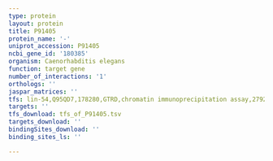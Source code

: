 ```yaml
---
type: protein
layout: protein
title: P91405
protein_name: '-'
uniprot_accession: P91405
ncbi_gene_id: '180385'
organism: Caenorhabditis elegans
function: target gene
number_of_interactions: '1'
orthologs: ''
jaspar_matrices: ''
tfs: lin-54,Q95QD7,178280,GTRD,chromatin immunoprecipitation assay,27924024%5Buid%5D,No
targets: ''
tfs_download: tfs_of_P91405.tsv
targets_download: ''
bindingSites_download: ''
binding_sites_ls: ''

---
```

